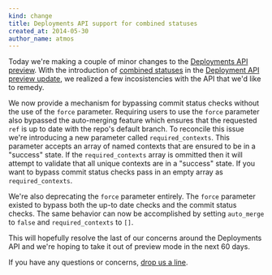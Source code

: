 ```yaml
---
kind: change
title: Deployments API support for combined statuses
created_at: 2014-05-30
author_name: atmos
---
```


Today we're making a couple of minor changes to the [Deployments API preview][2]. With the introduction of [combined statuses][4] in the [Deployment API preview update][3], we realized a few incosistencies with the API that we'd like to remedy.

We now provide a mechanism for bypassing commit status checks without the use of the `force` parameter. Requiring users to use the `force` parameter also bypassed the auto-merging feature which ensures that the requested `ref` is up to date with the repo's default branch. To reconcile this issue we're introducing a new parameter called `required_contexts`. This parameter accepts an array of named contexts that are ensured to be in a "success" state. If the `required_contexts` array is ommitted then it will attempt to validate that all unique contexts are in a "success" state. If you want to bypass commit status checks pass in an empty array as `required_contexts`.

We're also deprecating the `force` parameter entirely. The `force` parameter existed to bypass both the up-to date checks and the commit status checks. The same behavior can now be accomplished by setting `auto_merge` to `false` and `required_contexts` to `[]`.

This will hopefully resolve the last of our concerns around the Deployments API and we're hoping to take it out of preview mode in the next 60 days.

If you have any questions or concerns, [drop us a line][1].

[1]: https://github.com/contact?form[subject]=Deployments+API
[2]: https://developer.github.com/changes/2014-01-09-preview-the-new-deployments-api/
[3]: https://developer.github.com/changes/2014-04-10-deployment-api-preview-extension/
[4]: https://developer.github.com/changes/2014-03-27-combined-status-api/
